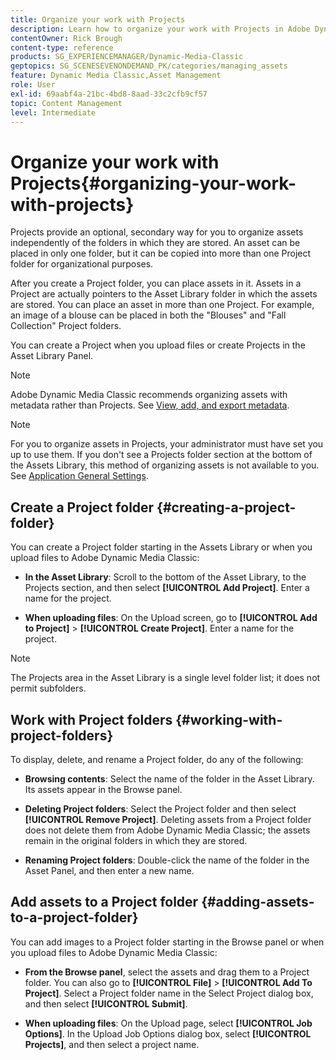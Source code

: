 ```yaml
---
title: Organize your work with Projects
description: Learn how to organize your work with Projects in Adobe Dynamic Media Classic.
contentOwner: Rick Brough
content-type: reference
products: SG_EXPERIENCEMANAGER/Dynamic-Media-Classic
geptopics: SG_SCENESEVENONDEMAND_PK/categories/managing_assets
feature: Dynamic Media Classic,Asset Management
role: User
exl-id: 69aabf4a-21bc-4bd8-8aad-33c2cfb9cf57
topic: Content Management
level: Intermediate
---
```

# Organize your work with Projects{#organizing-your-work-with-projects}

Projects provide an optional, secondary way for you to organize assets independently of the folders in which they are stored. An asset can be placed in only one folder, but it can be copied into more than one Project folder for organizational purposes.

After you create a Project folder, you can place assets in it. Assets in a Project are actually pointers to the Asset Library folder in which the assets are stored. You can place an asset in more than one Project. For example, an image of a blouse can be placed in both the "Blouses" and "Fall Collection" Project folders.

You can create a Project when you upload files or create Projects in the Asset Library Panel.

>[!NOTE]
>
>Adobe Dynamic Media Classic recommends organizing assets with metadata rather than Projects. See [View, add, and export metadata](viewing-adding-exporting-metadata.md).

>[!NOTE]
>
>For you to organize assets in Projects, your administrator must have set you up to use them. If you don't see a Projects folder section at the bottom of the Assets Library, this method of organizing assets is not available to you. See [Application General Settings](application-setup.md#general-settings).

## Create a Project folder {#creating-a-project-folder}

You can create a Project folder starting in the Assets Library or when you upload files to Adobe Dynamic Media Classic:

* **In the Asset Library**: Scroll to the bottom of the Asset Library, to the Projects section, and then select **[!UICONTROL Add Project]**. Enter a name for the project.

* **When uploading files**: On the Upload screen, go to **[!UICONTROL Add to Project]** > **[!UICONTROL Create Project]**. Enter a name for the project.

>[!NOTE]
>
>The Projects area in the Asset Library is a single level folder list; it does not permit subfolders.

## Work with Project folders {#working-with-project-folders}

To display, delete, and rename a Project folder, do any of the following:

* **Browsing contents**: Select the name of the folder in the Asset Library. Its assets appear in the Browse panel.

* **Deleting Project folders**: Select the Project folder and then select **[!UICONTROL Remove Project]**. Deleting assets from a Project folder does not delete them from Adobe Dynamic Media Classic; the assets remain in the original folders in which they are stored.

* **Renaming Project folders**: Double-click the name of the folder in the Asset Panel, and then enter a new name.

## Add assets to a Project folder {#adding-assets-to-a-project-folder}

You can add images to a Project folder starting in the Browse panel or when you upload files to Adobe Dynamic Media Classic:

* **From the Browse panel**, select the assets and drag them to a Project folder. You can also go to **[!UICONTROL File]** > **[!UICONTROL Add To Project]**. Select a Project folder name in the Select Project dialog box, and then select **[!UICONTROL Submit]**.

* **When uploading files**: On the Upload page, select **[!UICONTROL Job Options]**. In the Upload Job Options dialog box, select **[!UICONTROL Projects]**, and then select a project name.
